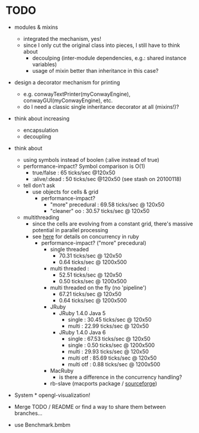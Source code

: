 # TODO #
* modules & mixins
  * integrated the mechanism, yes!
  * since I only cut the original class into pieces, I still have to think about
    * decoulping (inter-module dependencies, e.g.: shared instance variables)
    * usage of mixin better than inheritance in this case?
* design a decorator mechanism for printing
  * e.g. conwayTextPrinter(myConwayEngine), conwayGUI(myConwayEngine), etc.
  * do I need a classic single inheritance decorator at all (mixins!)?
* think about increasing
  * encapsulation
  * decoupling
* think about
    * using symbols instead of boolen (:alive instead of true)
    * performance-impact? Symbol comparison is O(1)
        * true/false   : 65 ticks/sec @120x50
        * :alive/:dead : 50 ticks/sec @120x50 (see stash on 20100118)
    * tell don't ask
        * use objects for cells & grid
            * performance-impact?
                * "more" precedural : 69.58 ticks/sec @ 120x50
                * "cleaner" oo      : 30.57 ticks/sec @ 120x50
   * multithreading
        * since the cells are evolving from a constant grid, there's massive potential in parallel processing
        * see [here](http://www.igvita.com/2008/11/13/concurrency-is-a-myth-in-ruby/]) for details on concurrency in ruby
            * performance-impact? ("more" precedural)
                * single threaded
                    * 70.31 ticks/sec @ 120x50
                    *  0.64 ticks/sec @ 1200x500
                * multi threaded  :
                    * 52.51 ticks/sec @ 120x50
                    *  0.50 ticks/sec @ 1200x500
                * multi threaded on the fly (no 'pipeline')
                    * 67.21 ticks/sec @ 120x50
                    *  0.64 ticks/sec @ 1200x500
                * JRuby    
                    * JRuby 1.4.0 Java 5
                        * single    : 30.45 ticks/sec @ 120x50
                        * multi     : 22.99 ticks/sec @ 120x50
                    * JRuby 1.4.0 Java 6
                        * single    : 67.53 ticks/sec @ 120x50
                        * single    :  0.50 ticks/sec @ 1200x500
                        * multi     : 29.93 ticks/sec @ 120x50
                        * multi otf : 85.69 ticks/sec @ 120x50
                        * multi otf :  0.88 ticks/sec @ 1200x500
                * MacRuby
                    * is there a difference in the concurrency handling?
                * rb-slave (macports package / [sourceforge](http://rubyforge.org/projects/codeforpeople/))
                    
                    
                    
* System
         * opengl-visualization!
        
* Merge TODO / README or find a way to share them between branches...
* use Benchmark.bmbm
         